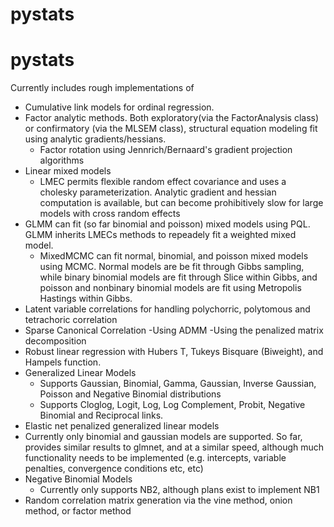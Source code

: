 # pystats
 

# pystats
Currently includes rough implementations of 
- Cumulative link models for ordinal regression.  
- Factor analytic methods. 
  Both exploratory(via the FactorAnalysis class) or confirmatory (via the MLSEM class), structural equation modeling fit using analytic gradients/hessians.
  - Factor rotation using Jennrich/Bernaard's gradient projection algorithms
- Linear mixed models 
	- LMEC permits flexible random effect covariance and uses a cholesky parameterization.  Analytic gradient and hessian computation is available, but can become prohibitively slow for large models with cross random effects
 - GLMM can fit (so far binomial and poisson) mixed models using PQL.  GLMM inherits LMECs methods to repeadely fit a weighted mixed model.
	- MixedMCMC can fit normal, binomial, and poisson mixed models using MCMC.  Normal models are be fit through Gibbs sampling, while binary binomial models are fit through Slice within Gibbs, and poisson and nonbinary binomial models are fit using Metropolis Hastings within Gibbs. 
- Latent variable correlations for handling polychorric, polytomous and tetrachoric correlation
- Sparse Canonical Correlation 
   -Using ADMM
   -Using the penalized matrix decomposition
- Robust linear regression with Hubers T, Tukeys Bisquare (Biweight), and Hampels function.
- Generalized Linear Models 
  - Supports Gaussian, Binomial, Gamma, Gaussian, Inverse Gaussian, Poisson and Negative Binomial distributions
  - Supports Cloglog, Logit, Log, Log Complement, Probit, Negative Binomial and Reciprocal links.
- Elastic net penalized generalized linear models
 - Currently only binomial and gaussian models are supported.  So far, provides similar results to glmnet, and at a similar speed, although much functionality needs to be implemented (e.g. intercepts, variable penalties, convergence conditions etc, etc)
- Negative Binomial Models
  - Currently only supports NB2, although plans exist to implement NB1 
- Random correlation matrix generation via the vine method, onion method, or factor method




